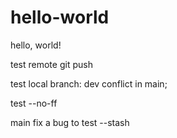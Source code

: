# hello-world

hello, world!

test remote git push

test local branch: dev conflict in main;

test --no-ff

main fix a bug to test --stash

